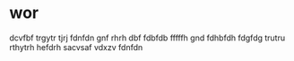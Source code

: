 # wor

dcvfbf
trgytr
tjrj
fdnfdn
gnf
rhrh
dbf
fdbfdb
fffffh
gnd
fdhbfdh
fdgfdg
trutru
rthytrh
hefdrh
sacvsaf
vdxzv
fdnfdn

